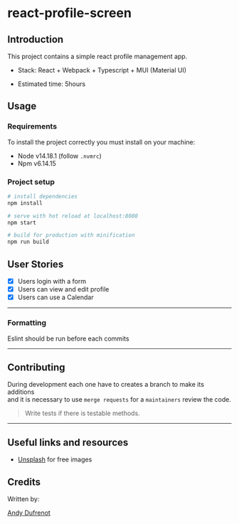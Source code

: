 # react-profile-screen

## Introduction

This project contains a simple react profile management app.

- Stack: React + Webpack + Typescript + MUI (Material UI)

- Estimated time: 5hours

## Usage

### Requirements

To install the project correctly you must install on your machine:

- Node v14.18.1 (follow `.nvmrc`)
- Npm v6.14.15

### Project setup

```bash
# install dependencies
npm install

# serve with hot reload at localhost:8080
npm start

# build for production with minification
npm run build
```

## User Stories

- [x] Users login with a form
- [x] Users can view and edit profile
- [x] Users can use a Calendar

---

### Formatting

Eslint should be run before each commits

---

## Contributing

During development each one have to creates a branch to make its additions \
and it is necessary to use `merge requests` for a `maintainers` review the code.

> Write tests if there is testable methods.

---

## Useful links and resources

- [Unsplash](https://unsplash.com/) for free images

## Credits

Written by:

[Andy Dufrenot](https://github.com/alb972)
